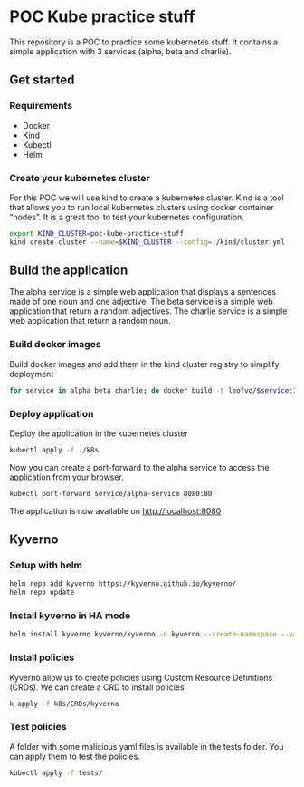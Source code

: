 # POC Kube practice stuff

This repository is a POC to practice some kubernetes stuff. It contains a simple application with 3 services (alpha, beta and charlie).

## Get started

### Requirements

- Docker
- Kind
- Kubectl
- Helm

### Create your kubernetes cluster

For this POC we will use kind to create a kubernetes cluster. Kind is a tool that allows you to run local kubernetes clusters using docker container “nodes”. It is a great tool to test your kubernetes configuration.

```bash
export KIND_CLUSTER=poc-kube-practice-stuff
kind create cluster --name=$KIND_CLUSTER --config=./kind/cluster.yml
```

## Build the application

The alpha service is a simple web application that displays a sentences made of one noun and one adjective. The beta service is a simple web application that return a random adjectives. The charlie service is a simple web application that return a random noun.

### Build docker images

Build docker images and add them in the kind cluster registry to simplify deployment

```bash
for service in alpha beta charlie; do docker build -t leofvo/$service:1.0.0 ./apps/$service && kind load docker-image leofvo/$service:1.0.0 -n $KIND_CLUSTER; done
```

### Deploy application

Deploy the application in the kubernetes cluster

```bash
kubectl apply -f ./k8s
```

Now you can create a port-forward to the alpha service to access the application from your browser.

```bash
kubectl port-forward service/alpha-service 8080:80
```

The application is now available on [http://localhost:8080](http://localhost:8080)

## Kyverno

### Setup with helm

```bash
helm repo add kyverno https://kyverno.github.io/kyverno/
helm repo update
```

### Install kyverno in HA mode

```bash
helm install kyverno kyverno/kyverno -n kyverno --create-namespace --values ./helm/values-kyverno.yml
```

### Install policies

Kyverno allow us to create policies using Custom Resource Definitions (CRDs). We can create a CRD to install policies.

```bash
k apply -f k8s/CRDs/kyverno
```

### Test policies

A folder with some malicious yaml files is available in the tests folder. You can apply them to test the policies.

```bash
kubectl apply -f tests/
```
